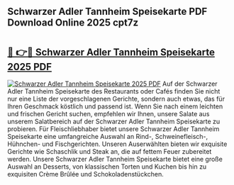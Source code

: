 ## Schwarzer Adler Tannheim Speisekarte PDF Download Online 2025 cpt7z

# <h2><a href="http://gc9dm1.nevu.top/?p=Schwarzer+Adler+Tannheim+Speisekarte">🔗 👉🔴 Schwarzer Adler Tannheim Speisekarte 2025 PDF</a></h2>

[![Schwarzer Adler Tannheim Speisekarte 2025 PDF](https://i.imgur.com/dBaPXMq.png)](http://gc9dm1.nevu.top/?p=Schwarzer+Adler+Tannheim+Speisekarte)
Auf der Schwarzer Adler Tannheim Speisekarte des Restaurants oder Cafés finden Sie nicht nur eine Liste der vorgeschlagenen Gerichte, sondern auch etwas, das für Ihren Geschmack köstlich und passend ist. Wenn Sie nach einem leichten und frischen Gericht suchen, empfehlen wir Ihnen, unsere Salate aus unserem Salatbereich auf der Schwarzer Adler Tannheim Speisekarte zu probieren. Für Fleischliebhaber bietet unsere Schwarzer Adler Tannheim Speisekarte eine umfangreiche Auswahl an Rind-, Schweinefleisch-, Hühnchen- und Fischgerichten. Unseren Auserwählten bieten wir exquisite Gerichte wie Schaschlik und Steak an, die auf fettem Feuer zubereitet werden. Unsere Schwarzer Adler Tannheim Speisekarte bietet eine große Auswahl an Desserts, von klassischen Torten und Kuchen bis hin zu exquisiten Crème Brûlée und Schokoladenstückchen.
